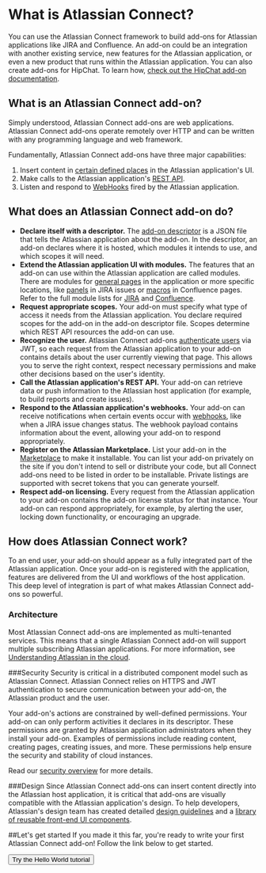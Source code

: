 # What is Atlassian Connect?
You can use the Atlassian Connect framework to build add-ons for Atlassian applications
 like JIRA and Confluence. An add-on could be an integration with another existing service, 
 new features for the Atlassian application, or even a new product that runs within the Atlassian application. 
 You can also create add-ons for HipChat. To learn how, <a href="https://www.hipchat.com/docs/apiv2/addons" 
 target="_blank">check out the HipChat add-on documentation</a>. 

## What is an Atlassian Connect add-on?
Simply understood, Atlassian Connect add-ons are web applications.
Atlassian Connect add-ons operate remotely over HTTP and can be written with any programming
language and web framework.

Fundamentally, Atlassian Connect add-ons have three major capabilities:

1. Insert content in [certain defined places](../modules/jira/index.html) in the Atlassian application's UI.
2. Make calls to the Atlassian application's [REST API](../rest-apis/index.html).
3. Listen and respond to [WebHooks](../modules/common/webhook.html) fired by the Atlassian application.


## What does an Atlassian Connect add-on do?
- **Declare itself with a descriptor.** 
The [add-on descriptor](../modules) is a JSON file that tells the Atlassian application about the add-on. 
In the descriptor, an add-on declares where it is hosted, 
which modules it intends to use, and which scopes it will need.
- **Extend the Atlassian application UI with modules.** 
The features that an add-on can use within the Atlassian application are
called modules. 
There are modules for [general pages](../modules/common/page.html) in the application
or more specific locations, like [panels](../modules/common/web-panel.html) in JIRA issues
or [macros](../modules/confluence/dynamic-content-macro.html) in Confluence pages. 
Refer to the full module lists for [JIRA](../modules/jira/index.html) 
and [Confluence](../modules/confluence/index.html).
- **Request appropriate scopes.** Your add-on must specify what type of access it needs from the Atlassian
application. You declare required scopes for the add-on in the add-on descriptor file. Scopes determine which REST API
resources the add-on can use.
- **Recognize the user.** Atlassian Connect add-ons [authenticate users](../modules/authentication.html) via JWT, 
so each request from the Atlassian application to your add-on contains
details about the user currently viewing that page. 
This allows you to serve the right context,
respect necessary permissions and make other decisions based on the user's identity.
- **Call the Atlassian application's REST API.** Your add-on can retrieve
data or push information to the Atlassian host application 
(for example, to build reports and create issues). 
- **Respond to the Atlassian application's webhooks.** Your add-on can receive notifications
when certain events occur with [webhooks](../modules/common/webhook.html),
like when a JIRA issue changes status. 
The webhook payload contains information about the
event, allowing your add-on to respond appropriately.
- **Register on the Atlassian Marketplace.** List your add-on in the 
[Marketplace](https://marketplace.atlassian.com) to make it installable. 
You can list your add-on privately on the site if you don't intend to sell or distribute your code, 
but all Connect add-ons need to be listed in order to be installable. 
Private listings are supported with secret tokens that you can generate yourself.
- **Respect add-on licensing.** Every request from the Atlassian application to your add-on contains the add-on license
status for that instance. Your add-on can respond appropriately, for example, by alerting the user, locking down
functionality, or encouraging an upgrade.


## How does Atlassian Connect work?
To an end user, your add-on should appear 
as a fully integrated part of the Atlassian application.
Once your add-on is registered with the application,
features are delivered from the UI and workflows of the host application. This deep level of integration is part of what makes 
Atlassian Connect add-ons so powerful.

<div id="architecture-graphic"></div>

### Architecture
Most Atlassian Connect add-ons are implemented as multi-tenanted services. This means that a
single Atlassian Connect add-on will support multiple subscribing Atlassian applications. For more information,
see [Understanding Atlassian in the cloud](../concepts/cloud-development.html).

###Security
Security is critical in a distributed component model such as Atlassian Connect. Atlassian Connect relies on
HTTPS and JWT authentication to secure communication between your add-on, the Atlassian product and the user.

Your add-on's actions are constrained by well-defined permissions. 
Your add-on can only perform activities it declares in its descriptor. 
These permissions are granted by Atlassian application administrators
when they install your add-on. Examples of permissions include
reading content, creating pages, creating issues, and more. 
These permissions help ensure the
security and stability of cloud instances.

Read our [security overview](../concepts/security.html) for more details.

###Design
Since Atlassian Connect add-ons can insert content directly
into the Atlassian host application, it is critical that add-ons
are visually compatible with the Atlassian application's design.
To help developers, Atlassian's design team has created detailed 
[design guidelines](https://developer.atlassian.com/design/latest/)
and a [library of reusable front-end UI components](https://docs.atlassian.com/aui/latest/).

##Let's get started
If you made it this far, you're ready to write your first Atlassian Connect add-on! Follow the link below to get started.
<div class="index-button">
<a href="../guides/getting-started.html"><button class="primary-cta aui-button aui-button-primary">Try the Hello World tutorial</button></a>
</div>